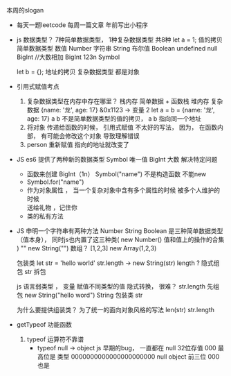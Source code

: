 本周的slogan

- 每天一题leetcode
    每周一篇文章
    年前写出小程序 

- js  数据类型？
    7种简单数据类型， 1种复杂数据类型   共8种
    let  a = 1;     值的拷贝
    简单数据类型
    数值  Number
    字符串  String
    布尔值  Boolean
    undefined
    null
    BigInt    //大数相加  BigInt   123n
    Symbol 

    let b = {};     地址的拷贝
    复杂数据类型
        都是对象 

- 引用式赋值考点
    1. 复杂数据类型在内存中存在哪里？
        栈内存   简单数据  +  函数栈
        堆内存  复杂数据     {name: '龙', age: 17}   &0x1123 -> 变量 
    2   let a = b =  {name: '龙', age: 17}     a   b   不是简单数据类型的值的拷贝， 
    a b 指向同一个地址  
    3. 将对象 传递给函数的时候， 引用式赋值  不太好的写法， 因为， 在函数内部，
        有可能会修改这个对象 导致理解错误 
    4. person 重新赋值   指向的地址就改变了 


- JS es6 提供了两种新的数据类型  Symbol  唯一值
     BigInt  大数  解决特定问题
     - 函数来创建   BigInt（1n）  Symbol("name")
          不是构造函数  不能new
     - Symbol.for("name")
     - 作为对象属性 ， 当一个复杂对象中含有多个属性的时候  被多个人维护的时候  
         送给礼物 ，记住你
     - 类的私有方法  

- JS 申明一个字符串有两种方法
    Number  String  Boolean  是三种简单数据类型（值本身）， 同时js也内置了这三种类(
        new Number()   值和值上的操作的合集
    )
    ""
    new String("")
    数组？  [1,2,3]  new  Array(1,2,3)

    包装类
    let str = 'hello world'
    str.length ->  new  String(str)   length  ?   隐式组包
    str  拆包

    js 语言弱类型  ，  变量  赋值不同类型的值
    隐式转换，  很难？
    str.length  先组包   new String("hello word")  String  包装类
    str

    为什么要提供组装类？   为了统一的面向对象风格的写法
    len(str)  str.length

- getTypeof 功能函数
    1. typeof 运算符不靠谱
       - typeof null -> object
          js 早期的bug， 一直都在
          null  32位存值 000  最高位是  类型
          0000000000000000000000 null
          object   前三位  000  也是
    